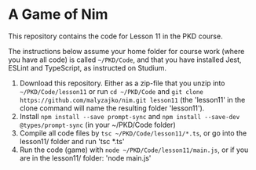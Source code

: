 # A Game of Nim

This repository contains the code for Lesson 11 in the PKD course.

The instructions below assume your home folder for course work (where you have all code) is called `~/PKD/Code`, and that you have installed Jest, ESLint and TypeScript, as instructed on Studium.

1. Download this repository. Either as a zip-file that you unzip into `~/PKD/Code/lesson11` or run `cd ~/PKD/Code` and `git clone https://github.com/malyzajko/nim.git lesson11` (the 'lesson11' in the clone command will name the resulting folder 'lesson11').
2. Install `npm install --save prompt-sync` and `npm install --save-dev @types/prompt-sync` (in your ~/PKD/Code folder)
3. Compile all code files by `tsc ~/PKD/Code/lesson11/*.ts`, or go into the lesson11/ folder and run 'tsc *.ts'
4. Run the code (game) with `node ~/PKD/Code/lesson11/main.js`, or if you are in the lesson11/ folder: 'node main.js'
